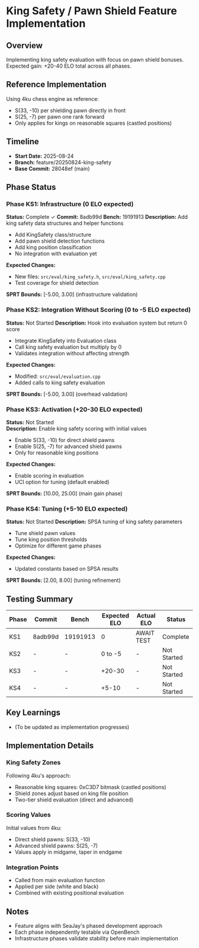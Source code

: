 # King Safety / Pawn Shield Feature Implementation

## Overview
Implementing king safety evaluation with focus on pawn shield bonuses. Expected gain: +20-40 ELO total across all phases.

## Reference Implementation
Using 4ku chess engine as reference:
- S(33, -10) per shielding pawn directly in front
- S(25, -7) per pawn one rank forward  
- Only applies for kings on reasonable squares (castled positions)

## Timeline
- **Start Date:** 2025-08-24
- **Branch:** feature/20250824-king-safety  
- **Base Commit:** 28048ef (main)

## Phase Status

### Phase KS1: Infrastructure (0 ELO expected)
**Status:** Complete ✓
**Commit:** 8adb99d
**Bench:** 19191913
**Description:** Add king safety data structures and helper functions
- Add KingSafety class/structure
- Add pawn shield detection functions
- Add king position classification
- No integration with evaluation yet

**Expected Changes:**
- New files: `src/eval/king_safety.h`, `src/eval/king_safety.cpp`
- Test coverage for shield detection

**SPRT Bounds:** [-5.00, 3.00] (infrastructure validation)

### Phase KS2: Integration Without Scoring (0 to -5 ELO expected)
**Status:** Not Started
**Description:** Hook into evaluation system but return 0 score
- Integrate KingSafety into Evaluation class
- Call king safety evaluation but multiply by 0
- Validates integration without affecting strength

**Expected Changes:**
- Modified: `src/eval/evaluation.cpp`
- Added calls to king safety evaluation

**SPRT Bounds:** [-5.00, 3.00] (overhead validation)

### Phase KS3: Activation (+20-30 ELO expected)
**Status:** Not Started  
**Description:** Enable king safety scoring with initial values
- Enable S(33, -10) for direct shield pawns
- Enable S(25, -7) for advanced shield pawns
- Only for reasonable king positions

**Expected Changes:**
- Enable scoring in evaluation
- UCI option for tuning (default enabled)

**SPRT Bounds:** [10.00, 25.00] (main gain phase)

### Phase KS4: Tuning (+5-10 ELO expected)
**Status:** Not Started
**Description:** SPSA tuning of king safety parameters
- Tune shield pawn values
- Tune king position thresholds
- Optimize for different game phases

**Expected Changes:**
- Updated constants based on SPSA results

**SPRT Bounds:** [2.00, 8.00] (tuning refinement)

## Testing Summary

| Phase | Commit | Bench | Expected ELO | Actual ELO | Status |
|-------|--------|-------|--------------|------------|--------|
| KS1   | 8adb99d | 19191913 | 0         | AWAIT TEST | Complete |
| KS2   | -      | -     | 0 to -5      | -          | Not Started |
| KS3   | -      | -     | +20-30       | -          | Not Started |
| KS4   | -      | -     | +5-10        | -          | Not Started |

## Key Learnings
- (To be updated as implementation progresses)

## Implementation Details

### King Safety Zones
Following 4ku's approach:
- Reasonable king squares: 0xC3D7 bitmask (castled positions)
- Shield zones adjust based on king file position
- Two-tier shield evaluation (direct and advanced)

### Scoring Values
Initial values from 4ku:
- Direct shield pawns: S(33, -10) 
- Advanced shield pawns: S(25, -7)
- Values apply in midgame, taper in endgame

### Integration Points
- Called from main evaluation function
- Applied per side (white and black)
- Combined with existing positional evaluation

## Notes
- Feature aligns with SeaJay's phased development approach
- Each phase independently testable via OpenBench
- Infrastructure phases validate stability before main implementation